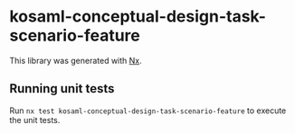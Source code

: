 # kosaml-conceptual-design-task-scenario-feature

This library was generated with [Nx](https://nx.dev).

## Running unit tests

Run `nx test kosaml-conceptual-design-task-scenario-feature` to execute the unit tests.
